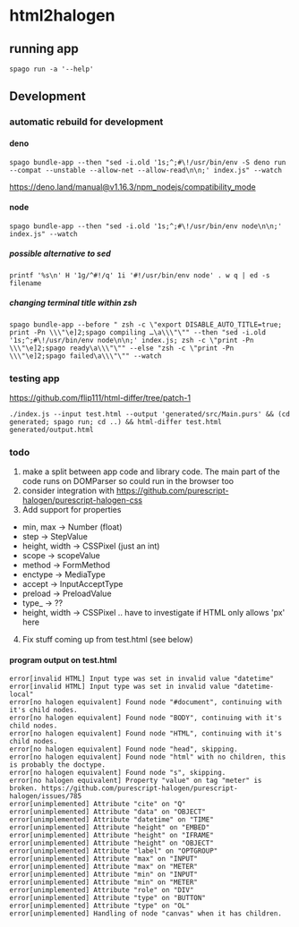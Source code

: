 # html2halogen

## running app
```shell
spago run -a '--help'
```

## Development

### automatic rebuild for development

#### deno
```shell
spago bundle-app --then "sed -i.old '1s;^;#\!/usr/bin/env -S deno run --compat --unstable --allow-net --allow-read\n\n;' index.js" --watch
```
https://deno.land/manual@v1.16.3/npm_nodejs/compatibility_mode

#### node
```shell
spago bundle-app --then "sed -i.old '1s;^;#\!/usr/bin/env node\n\n;' index.js" --watch
```

##### possible alternative to sed
```shell
printf '%s\n' H '1g/^#!/q' 1i '#!/usr/bin/env node' . w q | ed -s filename
```

##### changing terminal title within zsh
```shell
spago bundle-app --before " zsh -c \"export DISABLE_AUTO_TITLE=true; print -Pn \\\"\e]2;spago compiling …\a\\\"\"" --then "sed -i.old '1s;^;#\!/usr/bin/env node\n\n;' index.js; zsh -c \"print -Pn \\\"\e]2;spago ready\a\\\"\"" --else "zsh -c \"print -Pn \\\"\e]2;spago failed\a\\\"\"" --watch
```

### testing app
https://github.com/flip111/html-differ/tree/patch-1

```shell
./index.js --input test.html --output 'generated/src/Main.purs' && (cd generated; spago run; cd ..) && html-differ test.html generated/output.html
```

### todo
1. make a split between app code and library code. The main part of the code runs on DOMParser so could run in the browser too
2. consider integration with https://github.com/purescript-halogen/purescript-halogen-css
3. Add support for properties
  - min, max -> Number (float)
  - step -> StepValue
  - height, width -> CSSPixel (just an int)
  - scope -> scopeValue
  - method -> FormMethod
  - enctype -> MediaType
  - accept -> InputAcceptType
  - preload -> PreloadValue
  - type_ -> ??
  - height, width -> CSSPixel .. have to investigate if HTML only allows 'px' here
4. Fix stuff coming up from test.html (see below)

#### program output on test.html
```
error[invalid HTML] Input type was set in invalid value "datetime"
error[invalid HTML] Input type was set in invalid value "datetime-local"
error[no halogen equivalent] Found node "#document", continuing with it's child nodes.
error[no halogen equivalent] Found node "BODY", continuing with it's child nodes.
error[no halogen equivalent] Found node "HTML", continuing with it's child nodes.
error[no halogen equivalent] Found node "head", skipping.
error[no halogen equivalent] Found node "html" with no children, this is probably the doctype.
error[no halogen equivalent] Found node "s", skipping.
error[no halogen equivalent] Property "value" on tag "meter" is broken. https://github.com/purescript-halogen/purescript-halogen/issues/785
error[unimplemented] Attribute "cite" on "Q"
error[unimplemented] Attribute "data" on "OBJECT"
error[unimplemented] Attribute "datetime" on "TIME"
error[unimplemented] Attribute "height" on "EMBED"
error[unimplemented] Attribute "height" on "IFRAME"
error[unimplemented] Attribute "height" on "OBJECT"
error[unimplemented] Attribute "label" on "OPTGROUP"
error[unimplemented] Attribute "max" on "INPUT"
error[unimplemented] Attribute "max" on "METER"
error[unimplemented] Attribute "min" on "INPUT"
error[unimplemented] Attribute "min" on "METER"
error[unimplemented] Attribute "role" on "DIV"
error[unimplemented] Attribute "type" on "BUTTON"
error[unimplemented] Attribute "type" on "OL"
error[unimplemented] Handling of node "canvas" when it has children.
```
